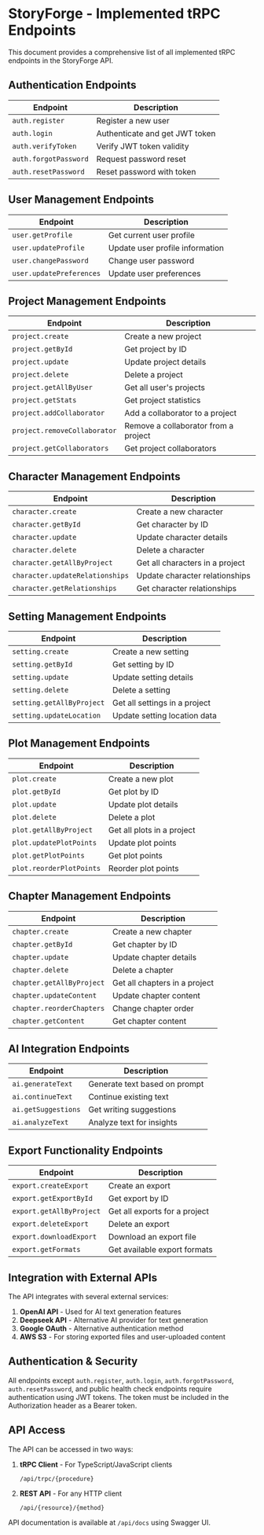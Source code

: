 # StoryForge - Implemented tRPC Endpoints

This document provides a comprehensive list of all implemented tRPC endpoints in the StoryForge API.

## Authentication Endpoints

| Endpoint | Description |
|----------|-------------|
| `auth.register` | Register a new user |
| `auth.login` | Authenticate and get JWT token |
| `auth.verifyToken` | Verify JWT token validity |
| `auth.forgotPassword` | Request password reset |
| `auth.resetPassword` | Reset password with token |

## User Management Endpoints

| Endpoint | Description |
|----------|-------------|
| `user.getProfile` | Get current user profile |
| `user.updateProfile` | Update user profile information |
| `user.changePassword` | Change user password |
| `user.updatePreferences` | Update user preferences |

## Project Management Endpoints

| Endpoint | Description |
|----------|-------------|
| `project.create` | Create a new project |
| `project.getById` | Get project by ID |
| `project.update` | Update project details |
| `project.delete` | Delete a project |
| `project.getAllByUser` | Get all user's projects |
| `project.getStats` | Get project statistics |
| `project.addCollaborator` | Add a collaborator to a project |
| `project.removeCollaborator` | Remove a collaborator from a project |
| `project.getCollaborators` | Get project collaborators |

## Character Management Endpoints

| Endpoint | Description |
|----------|-------------|
| `character.create` | Create a new character |
| `character.getById` | Get character by ID |
| `character.update` | Update character details |
| `character.delete` | Delete a character |
| `character.getAllByProject` | Get all characters in a project |
| `character.updateRelationships` | Update character relationships |
| `character.getRelationships` | Get character relationships |

## Setting Management Endpoints

| Endpoint | Description |
|----------|-------------|
| `setting.create` | Create a new setting |
| `setting.getById` | Get setting by ID |
| `setting.update` | Update setting details |
| `setting.delete` | Delete a setting |
| `setting.getAllByProject` | Get all settings in a project |
| `setting.updateLocation` | Update setting location data |

## Plot Management Endpoints

| Endpoint | Description |
|----------|-------------|
| `plot.create` | Create a new plot |
| `plot.getById` | Get plot by ID |
| `plot.update` | Update plot details |
| `plot.delete` | Delete a plot |
| `plot.getAllByProject` | Get all plots in a project |
| `plot.updatePlotPoints` | Update plot points |
| `plot.getPlotPoints` | Get plot points |
| `plot.reorderPlotPoints` | Reorder plot points |

## Chapter Management Endpoints

| Endpoint | Description |
|----------|-------------|
| `chapter.create` | Create a new chapter |
| `chapter.getById` | Get chapter by ID |
| `chapter.update` | Update chapter details |
| `chapter.delete` | Delete a chapter |
| `chapter.getAllByProject` | Get all chapters in a project |
| `chapter.updateContent` | Update chapter content |
| `chapter.reorderChapters` | Change chapter order |
| `chapter.getContent` | Get chapter content |

## AI Integration Endpoints

| Endpoint | Description |
|----------|-------------|
| `ai.generateText` | Generate text based on prompt |
| `ai.continueText` | Continue existing text |
| `ai.getSuggestions` | Get writing suggestions |
| `ai.analyzeText` | Analyze text for insights |

## Export Functionality Endpoints

| Endpoint | Description |
|----------|-------------|
| `export.createExport` | Create an export |
| `export.getExportById` | Get export by ID |
| `export.getAllByProject` | Get all exports for a project |
| `export.deleteExport` | Delete an export |
| `export.downloadExport` | Download an export file |
| `export.getFormats` | Get available export formats |

## Integration with External APIs

The API integrates with several external services:

1. **OpenAI API** - Used for AI text generation features
2. **Deepseek API** - Alternative AI provider for text generation
3. **Google OAuth** - Alternative authentication method
4. **AWS S3** - For storing exported files and user-uploaded content

## Authentication & Security

All endpoints except `auth.register`, `auth.login`, `auth.forgotPassword`, `auth.resetPassword`, and public health check endpoints require authentication using JWT tokens. The token must be included in the Authorization header as a Bearer token.

## API Access

The API can be accessed in two ways:

1. **tRPC Client** - For TypeScript/JavaScript clients
   ```
   /api/trpc/{procedure}
   ```

2. **REST API** - For any HTTP client
   ```
   /api/{resource}/{method}
   ```

API documentation is available at `/api/docs` using Swagger UI. 